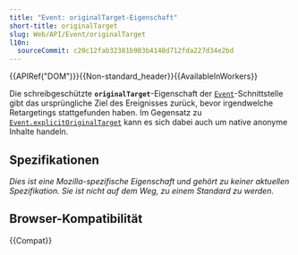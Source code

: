 ```yaml
---
title: "Event: originalTarget-Eigenschaft"
short-title: originalTarget
slug: Web/API/Event/originalTarget
l10n:
  sourceCommit: c20c12fab32381b983b4148d712fda227d34e2bd
---
```


{{APIRef("DOM")}}{{Non-standard_header}}{{AvailableInWorkers}}

Die schreibgeschützte **`originalTarget`**-Eigenschaft der [`Event`](/de/docs/Web/API/Event)-Schnittstelle gibt das ursprüngliche Ziel des Ereignisses zurück, bevor irgendwelche Retargetings stattgefunden haben. Im Gegensatz zu [`Event.explicitOriginalTarget`](/de/docs/Web/API/Event/explicitOriginalTarget) kann es sich dabei auch um native anonyme Inhalte handeln.

## Spezifikationen

_Dies ist eine Mozilla-spezifische Eigenschaft und gehört zu keiner aktuellen Spezifikation. Sie ist nicht auf dem Weg, zu einem Standard zu werden._

## Browser-Kompatibilität

{{Compat}}
